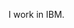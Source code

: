 I work in IBM.

<!---
gallomas/gallomas is a ✨ special ✨ repository because its `README.md` (this file) appears on your GitHub profile.
You can click the Preview link to take a look at your changes.
--->
